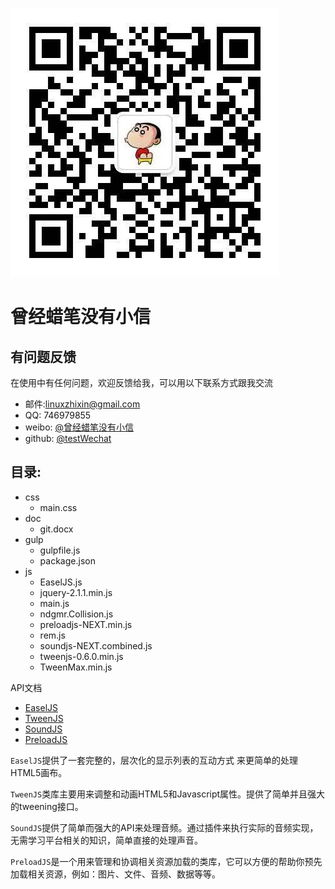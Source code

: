 ![weixin](img/weixin.jpg)
# 曾经蜡笔没有小信

## 有问题反馈
在使用中有任何问题，欢迎反馈给我，可以用以下联系方式跟我交流

* 邮件:linuxzhixin@gmail.com
* QQ: 746979855
* weibo: [@曾经蜡笔没有小信](http://weibo.com/linuxzhixin)
* github: [@testWechat](https://github.com/testWechat)

## 目录:
* css
    * main.css
* doc
    * git.docx
* gulp
	* gulpfile.js
	* package.json
* js
	* EaselJS.js
	* jquery-2.1.1.min.js
	* main.js
	* ndgmr.Collision.js
	* preloadjs-NEXT.min.js
	* rem.js
	* soundjs-NEXT.combined.js
	* tweenjs-0.6.0.min.js
	* TweenMax.min.js


API文档

* [EaselJS](http://www.createjs.cc/src/docs/easeljs/modules/EaselJS.html) 
* [TweenJS](http://www.createjs.cc/src/docs/tweenjs/modules/TweenJS.html)
* [SoundJS](http://www.createjs.cc/src/docs/soundjs/modules/SoundJS.html)
* [PreloadJS](http://www.createjs.cc/src/docs/preloadjs/modules/PreloadJS.html)


`EaselJS`提供了一套完整的，层次化的显示列表的互动方式 来更简单的处理HTML5画布。

`TweenJS`类库主要用来调整和动画HTML5和Javascript属性。提供了简单并且强大的tweening接口。

`SoundJS`提供了简单而强大的API来处理音频。通过插件来执行实际的音频实现，无需学习平台相关的知识，简单直接的处理声音。

`PreloadJS`是一个用来管理和协调相关资源加载的类库，它可以方便的帮助你预先加载相关资源，例如：图片、文件、音频、数据等等。
